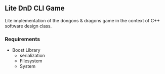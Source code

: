 ## Lite DnD CLI Game
Lite implementation of the dongons & dragons game in the context of C++ software design class.

### Requirements
- Boost Library
    - serialization
    - Filesystem
    - System
